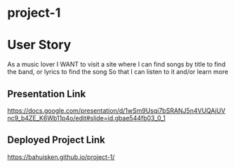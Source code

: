 # project-1

# User Story

As a music lover
I WANT to visit a site where I can find songs by title to find the band, or lyrics to find the song
So that I can listen to it and/or learn more

## Presentation Link
https://docs.google.com/presentation/d/1wSm9Usqi7bSRANJ5n4VUQAjUVnc9_b4ZE_K6Wb11p4o/edit#slide=id.gbae544fb03_0_1

## Deployed Project Link
https://bahuisken.github.io/project-1/
